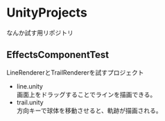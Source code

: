 # UnityProjects
なんか試す用リポジトリ

## EffectsComponentTest  
LineRendererとTrailRendererを試すプロジェクト  
* line.unity  
画面上をドラッグすることでラインを描画できる。  
* trail.unity  
方向キーで球体を移動させると、軌跡が描画される。  

